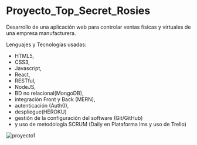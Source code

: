 # Proyecto_Top_Secret_Rosies

Desarrollo de una aplicación web para controlar ventas físicas y virtuales de una empresa manufacturera.

Lenguajes y Tecnologías usadas: 

- HTML5, 
- CSS3, 
- Javascript, 
- React, 
- RESTful, 
- NodeJS, 
- BD no relacional(MongoDB), 
- integración Front y Back (MERN), 
- autenticación (Auth0), 
- despliegue(HEROKU) 
- gestión de la configuración del software (Git/GitHub) 
- y uso de metodología SCRUM (Daily en Plataforma lms y uso de Trello)

![proyecto1](https://user-images.githubusercontent.com/84050237/154742266-0ec19b25-2d7d-4a0e-a112-715e5eef2f6b.png)
